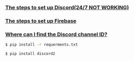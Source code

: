 ### [The steps to set up Discord(24/7 NOT WORKING)](https://ithelp.ithome.com.tw/articles/10328428)   
### [The steps to set up Firebase](https://ithelp.ithome.com.tw/articles/10335720)  
### [Where can I find the Discord channel ID?](https://support.discord.com/hc/en-us/articles/206346498-Where-can-I-find-my-User-Server-Message-ID-)  
```sh  
$ pip install -r requerments.txt  
```
```sh  
$ pip install discord2    
```

